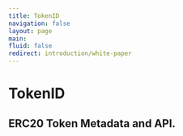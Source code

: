 ```yaml
---
title: TokenID
navigation: false
layout: page
main:
fluid: false
redirect: introduction/white-paper
---
```


# TokenID

## ERC20 Token Metadata and API.